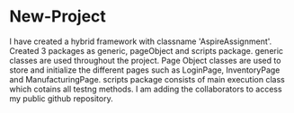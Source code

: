 # New-Project
I have created a hybrid framework with classname 'AspireAssignment'.
Created 3 packages as generic, pageObject and scripts package.
generic classes are used throughout the project.
Page Object classes are used to store and initialize the different pages such as LoginPage, InventoryPage and ManufacturingPage.
scripts package consists of main execution class which cotains all testng methods.
I am adding the collaborators to access my public github repository.
